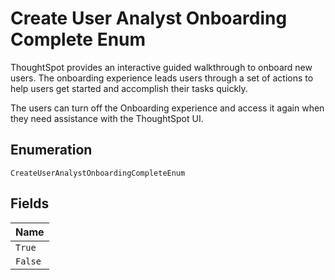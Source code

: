 
# Create User Analyst Onboarding Complete Enum

ThoughtSpot provides an interactive guided walkthrough to onboard new users. The onboarding experience leads users through a set of actions to help users get started and accomplish their tasks quickly.

The users can turn off the Onboarding experience and access it again when they need assistance with the ThoughtSpot UI.

## Enumeration

`CreateUserAnalystOnboardingCompleteEnum`

## Fields

| Name |
|  --- |
| `True` |
| `False` |

